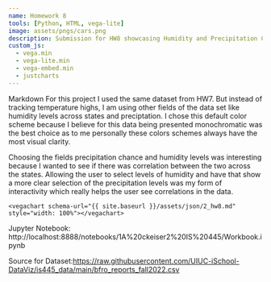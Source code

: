 ```yaml
---
name: Homework 8
tools: [Python, HTML, vega-lite]
image: assets/pngs/cars.png
description: Submission for HW8 showcasing Humidity and Precipitation Chance!
custom_js:
  - vega.min
  - vega-lite.min
  - vega-embed.min
  - justcharts
---
```



Markdown For this project I used the same dataset from HW7. But instead of tracking temperature highs, I am using other fields of the data set like humidity levels across states and preciptation. I chose this default color scheme because I believe for this data being presented monochromatic was the best choice as to me personally these colors schemes always have the most visual clarity. 

Choosing the fields precipitation chance and humidity levels was interesting because I wanted to see if there was correlation between the two across the states. Allowing the user to select levels of humidity and have that show a more clear selection of the precipitation levels was my form of interactivity which really helps the user see correlations in the data.

```
<vegachart schema-url="{{ site.baseurl }}/assets/json/2_hw8.md" style="width: 100%"></vegachart>
```

<vegachart schema-url="{{ site.baseurl }}/assets/json/2_hw8.md" style="width: 100%"></vegachart>




Jupyter Notebook: http://localhost:8888/notebooks/1A%20ckeiser2%20IS%20445/Workbook.ipynb

Source for Dataset:https://raw.githubusercontent.com/UIUC-iSchool-DataViz/is445_data/main/bfro_reports_fall2022.csv



